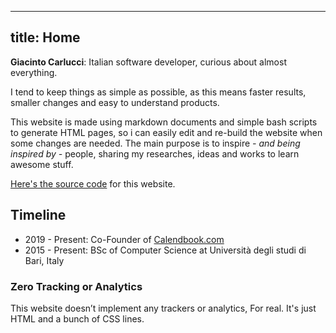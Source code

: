 
---
title: Home
---

**Giacinto Carlucci**: Italian software developer, curious about almost everything.

I tend to keep things as simple as possible, as this means
faster results, smaller changes and easy to understand products.

This website is made using markdown documents and simple bash scripts
to generate HTML pages, so i can easily edit and re-build the
website when some changes are needed. The main purpose is to
inspire *- and being inspired by -* people, sharing my researches,
ideas and works to learn awesome stuff.

[Here's the source code](https://www.github.com/giacintocarlucci/giacintocarlucci.github.io)
for this website.

## Timeline

* 2019 - Present: Co-Founder of [Calendbook.com](https://www.calendbook.com)
* 2015 - Present: BSc of Computer Science at Università degli studi di Bari, Italy

### Zero Tracking or Analytics

This website doesn’t implement any trackers or analytics, For real. It's just HTML 
and a bunch of CSS lines.

